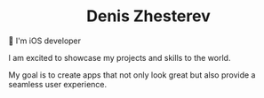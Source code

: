 
<h1 align="center">Denis Zhesterev</h1>
🚀  I'm iOS developer 
<p> I am excited to showcase my projects and skills to the world.</p>
<p> My goal is to create apps that not only look great but also provide a seamless user experience. <p>
<!--
**dezhest/dezhest** is a ✨ _special_ ✨ repository because its `README.md` (this file) appears on your GitHub profile.

